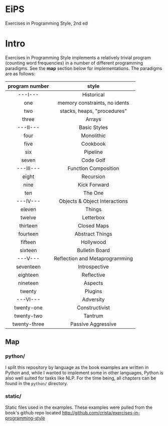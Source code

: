 # EiPS
Exercises in Programming Style, 2nd ed

# Intro
Exercises in Programming Style implements a relatively trivial program (counting word frequencies) in a number of different programming paradigms. See the **map** section below for implementations. The paradigms are as follows:

|  program number   |             style              |
|:-----------------:|:------------------------------:|
|      ---I---      |           Historical           |
|        one        | memory constraints, no idents  |
|        two        | stacks, heaps, "procedures"    |
|       three       |             Arrays             |
|     ---II---      |          Basic Styles          |
|       four        |           Monolithic           |
|       five        |            Cookbook            |
|        six        |            Pipeline            |
|       seven       |           Code Golf            |
|     ---III---     |      Function Composition      |
|       eight       |           Recursion            |
|       nine        |          Kick Forward          |
|        ten        |            The One             |
|     ---IV---      | Objects & Object Interactions  |
|      eleven       |             Things             |
|      twelve       |           Letterbox            |
|     thirteen      |          Closed Maps           |
|     fourteen      |        Abstract Things         |
|      fifteen      |           Hollywood            |
|      sixteen      |         Bulletin Board         |
|      ---V---      | Reflection and Metaprogramming |
|     seventeen     |         Introspective          |
|     eighteen      |           Reflective           |
|     nineteen      |            Aspects             |
|      twenty       |            Plugins             |
|     ---VI---      |           Adversity            |
|    twenty-one     |         Constructivist         |
|    twenty-two     |            Tantrum             |
|   twenty-three    |       Passive Aggressive       |

## Map
### python/
I split this repository by language as the book examples are written in Python and, while I wanted to implement some in other languages, Python is also well suited for tasks like NLP.
For the time being, all chapters can be found in the `python/` directory.

### static/
Static files used in the examples. These examples were pulled from the book's github repo located http://github.com/crista/exercises-in-programming-style
